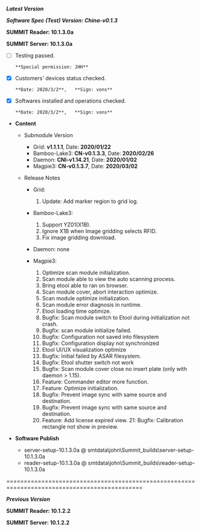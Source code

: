 ***Latest Version***

***Software Spec (Test) Version: China-v0.1.3***

**SUMMIT Reader: 10.1.3.0a**

**SUMMIT Server: 10.1.3.0a**

* [ ] Testing passed. 

      **Special permission: JHH**

* [x] Customers' devices status checked. 

      **Date: 2020/3/2**,   **Sign: vons**

* [x] Softwares installed and operations checked. 

      **Date: 2020/3/2**,   **Sign: vons**

*  **Content**
    *  Submodule Version
        *  Grid: **v1.1.1.1**,          Date: **2020/01/22**
        *  Bamboo-Lake3: **CN-v0.1.3.3**,  Date: **2020/02/26**
        *  Daemon: **CNI-v1.14.21**,        Date: **2020/01/02**
        *  Magpie3: **CN-v0.1.3.7**,       Date: **2020/03/02**

    *  Release Notes
        *  Grid:
            1.  Update: Add marker region to grid log.

        * Bamboo-Lake3:
            1. Support YZ01(X1B).
            2. Ignore X1B when Image gridding selects RFID.
            3. Fix image gridding download.

        *  Daemon:
            none
            
        *  Magpie3:
            1. Optimize scan module initialization.
            2. Scan module able to view the auto scanning process.
            3. Bring etool able to ran on browser.
            4. Scan module cover, abort interaction optimize.
            5. Scan module optimize initialization.
            6. Scan module error diagnosis in runtime.
            7. Etool loading time optimize.
            8. Bugfix: Scan module switch to Etool during initialization not crash.
            9. Bugfix: scan module initialize failed.
            10. Bugfix: Configuration not saved into filesystem
            11. Bugfix: Configuration display not synchronized
            12. Etool UI/UX visualization optimize
            13. Bugfix: Initial failed by ASAR filesystem.
            14. Bugfix: Etool shutter switch not work
            15. Bugfix: Scan module cover close no insert plate (only with daemon > 1.15).
            16. Feature: Commander editor more function.
            17. Feature: Optimize initialization.
            18. Bugfix: Prevent image sync with same source and destination.
            19. Bugfix: Prevent image sync with same source and destination.
            20. Feature: Add license expired view.
            21: Bugfix: Calibration rectangle not show in preview.
        
* **Software Publish** 
    * server-setup-10.1.3.0a @ smtdata\john\Summit_builds\server-setup-10.1.3.0a
    * reader-setup-10.1.3.0a @ smtdata\john\Summit_builds\reader-setup-10.1.3.0a

=============================================================================================

***Previous Version***

**SUMMIT Reader: 10.1.2.2**

**SUMMIT Server: 10.1.2.2**
